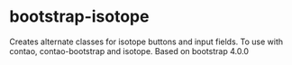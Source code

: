 # bootstrap-isotope
Creates alternate classes for isotope buttons and input fields. To use with contao, contao-bootstrap and isotope. Based on bootstrap 4.0.0
